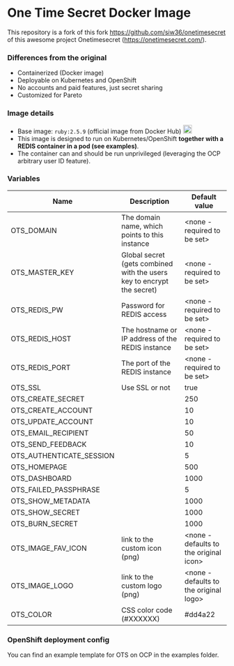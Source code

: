 # One Time Secret Docker Image
This repository is a fork of this fork https://github.com/siw36/onetimesecret of this awesome project Onetimesecret (https://onetimesecret.com/).   

### Differences from the original
- Containerized (Docker image)
- Deployable on Kubernetes and OpenShift
- No accounts and paid features, just secret sharing
- Customized for Pareto

### Image details
- Base image: `ruby:2.5.9` (official image from Docker Hub) <img src="https://www.ruby-lang.org/favicon.ico" alt="Ruby Icon" height="20"/>
- This image is designed to run on Kubernetes/OpenShift __together with a REDIS container in a pod (see examples)__.  
- The container can and should be run unprivileged (leveraging the OCP arbitrary user ID feature).  

### Variables
| Name | Description | Default value |
|---|---|---|
| OTS_DOMAIN | The domain name, which points to this instance | <none - required to be set> |
| OTS_MASTER_KEY | Global secret (gets combined with the users key to encrypt the secret) | <none - required to be set> |
| OTS_REDIS_PW | Password for REDIS access | <none - required to be set> |
| OTS_REDIS_HOST | The hostname or IP address of the REDIS instance | <none - required to be set> |
| OTS_REDIS_PORT | The port of the REDIS instance | <none - required to be set> |
| OTS_SSL | Use SSL or not | true |
| OTS_CREATE_SECRET |  | 250 |
| OTS_CREATE_ACCOUNT |  | 10 |
| OTS_UPDATE_ACCOUNT |  | 10 |
| OTS_EMAIL_RECIPIENT |  | 50 |
| OTS_SEND_FEEDBACK |  | 10 |
| OTS_AUTHENTICATE_SESSION |  | 5 |
| OTS_HOMEPAGE |  | 500 |
| OTS_DASHBOARD |  | 1000 |
| OTS_FAILED_PASSPHRASE |  | 5 |
| OTS_SHOW_METADATA |  | 1000 |
| OTS_SHOW_SECRET |  | 1000 |
| OTS_BURN_SECRET |  | 1000 |
| OTS_IMAGE_FAV_ICON | link to the custom icon (png) | <none - defaults to the original icon> |
| OTS_IMAGE_LOGO | link to the custom logo (png) | <none - defaults to the original logo> |
| OTS_COLOR | CSS color code (#XXXXXX) | #dd4a22 |


### OpenShift deployment config
You can find an example template for OTS on OCP in the examples folder.
